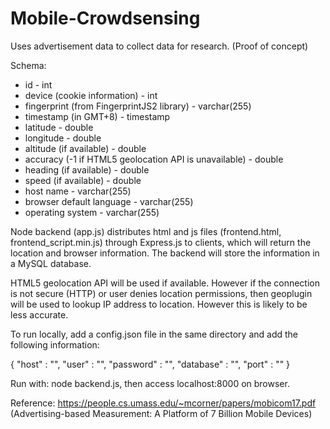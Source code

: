 # Mobile-Crowdsensing

Uses advertisement data to collect data for research. (Proof of concept)

Schema:
- id                                                    - int
- device (cookie information)                           - int
- fingerprint (from FingerprintJS2 library)             - varchar(255)
- timestamp (in GMT+8)                                  - timestamp 
- latitude                                              - double
- longitude                                             - double
- altitude (if available)                               - double
- accuracy (-1 if HTML5 geolocation API is unavailable) - double
- heading (if available)                                - double
- speed (if available)                                  - double
- host name                                             - varchar(255)
- browser default language                              - varchar(255)
- operating system                                      - varchar(255)

Node backend (app.js) distributes html and js files (frontend.html, frontend_script.min.js) through Express.js to clients, which will return the location and browser information. The backend will store the information in a MySQL database.

HTML5 geolocation API will be used if available. However if the connection is not secure (HTTP) or user denies location permissions, then geoplugin will be used to lookup IP address to location. However this is likely to be less accurate.

To run locally, add a config.json file in the same directory and add the following information:

{
    "host" : "",
    "user" : "",
    "password" : "",
    "database" : "",
    "port" : ""
}

Run with: node backend.js, then access localhost:8000 on browser.

Reference: https://people.cs.umass.edu/~mcorner/papers/mobicom17.pdf (Advertising-based Measurement: A Platform of 7 Billion Mobile Devices)
